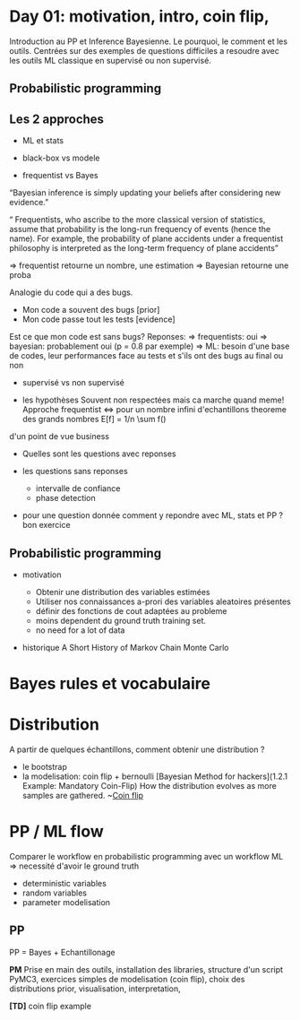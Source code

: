 # Day 01: motivation, intro, coin flip,

Introduction au PP et Inference Bayesienne. Le pourquoi, le comment et les outils.
Centrées sur des exemples de questions difficiles a resoudre avec les outils ML classique en supervisé ou non supervisé.


## Probabilistic programming

## Les 2 approches

- ML et stats

- black-box vs modele

- frequentist vs Bayes

“Bayesian inference is simply updating your beliefs after considering new evidence.”

“ Frequentists, who ascribe to the more classical version of statistics, assume that probability is the long-run frequency of events (hence the name). For example, the probability of plane accidents under a frequentist philosophy is interpreted as the long-term frequency of plane accidents”

=> frequentist retourne un nombre, une estimation
=> Bayesian retourne une proba

Analogie du code qui a des bugs.

- Mon code a souvent des bugs [prior]
- Mon code passe tout les tests [evidence]

Est ce que mon code est sans bugs?
Reponses:
=> frequentists: oui
=> bayesian: probablement oui (p = 0.8 par exemple)
=> ML: besoin d'une base de codes, leur performances face au tests et s'ils ont des bugs au final ou non


- supervisé vs non supervisé

- les hypothèses
Souvent non respectées mais ca marche quand meme!
Approche frequentist <=> pour un nombre infini d'echantillons
theoreme des grands nombres
E[f] = 1/n \sum f()

d'un point de vue business

- Quelles sont les questions avec reponses

- les questions sans reponses
    - intervalle de confiance
    - phase detection

- pour une question donnée comment y repondre avec ML, stats et PP ?
bon exercice

## Probabilistic programming

- motivation
    - Obtenir une distribution des variables estimées
    - Utiliser nos connaissances a-prori des variables aleatoires présentes
    - définir des fonctions de cout adaptées au probleme
    - moins dependent du ground truth training set.
    - no need for a lot of data

- historique
A Short History of Markov Chain Monte Carlo


# Bayes rules et vocabulaire

# Distribution
A partir de quelques échantillons, comment obtenir une distribution ?
- le bootstrap
- la modelisation: coin flip + bernoulli
[Bayesian Method for hackers](1.2.1 Example: Mandatory Coin-Flip)
How the distribution evolves as more samples are gathered.
~[Coin flip](./ch01_001_coinflip_posterior_proba_evolution.png)



# PP / ML flow
Comparer le workflow en probabilistic programming avec un workflow ML
=> necessité d'avoir le ground truth
- deterministic variables
- random variables
- parameter modelisation


## PP
PP = Bayes + Echantillonage


**PM**
Prise en main des outils, installation des libraries, structure d'un script PyMC3,
exercices simples de modelisation (coin flip), choix des distributions prior, visualisation, interpretation,



**[TD]** coin flip example
